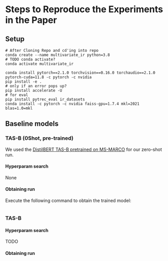# Steps to Reproduce the Experiments in the Paper

## Setup 
```
# After Cloning Repo and cd'ing into repo
conda create --name multivariate_ir python=3.8
# TODO conda activate?
conda activate multivariate_ir

conda install pytorch==2.1.0 torchvision==0.16.0 torchaudio==2.1.0 pytorch-cuda=11.8 -c pytorch -c nvidia
pip install -e .
# only if an error pops up?
pip install accelerate -U
# for eval
pip install pytrec_eval ir_datasets
conda install -c pytorch -c nvidia faiss-gpu=1.7.4 mkl=2021 blas=1.0=mkl

```



## Baseline models

### TAS-B (0Shot, pre-trained)

We used the [DistilBERT TAS-B pretrained on MS-MARCO](https://huggingface.co/sebastian-hofstaetter/distilbert-dot-tas_b-b256-msmarco) for 
our zero-shot run. 


#### Hyperparam search
None

#### Obtaining run
Execute the following command to obtain the trained model:

```

``` 

### TAS-B

#### Hyperparam search

TODO
#### Obtaining run




